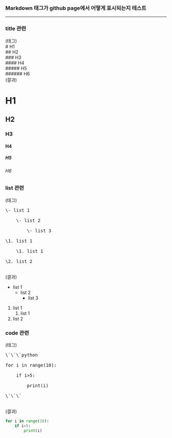 ### Markdown 태그가 github page에서 어떻게 표시되는지 테스트
------

### title 관련
(태그)<br>
\# H1<br>
\#\# H2<br>
\#\#\# H3<br>
\#\#\#\# H4<br>
\#\#\#\#\# H5<br>
\#\#\#\#\#\# H6<br>
(결과)
# H1
## H2
### H3
#### H4
##### H5
###### H6


### list 관련
(태그)<br>
<pre>
\- list 1<br>
    \- list 2<br>
        \- list 3<br>
\1. list 1<br>
    \1. list 1<br>
\2. list 2<br>
</pre>
(결과)
- list 1
    - list 2
        - list 3

1. list 1
    1. list 1
2. list 2


### code 관련
(태그)<br>
<pre>
\`\`\`python <br>
for i in range(10):<br>
    if i>5:<br>
        print(i)<br>
\`\`\`<br>
</pre>
(결과)
```python
for i in range(10):
    if i>5:
        print(i)
```